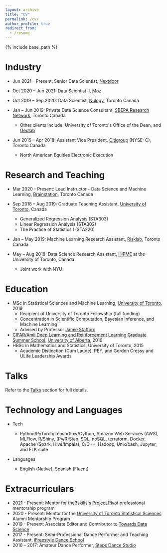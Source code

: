 ```yaml
---
layout: archive
title: "CV"
permalink: /cv/
author_profile: true
redirect_from:
  - /resume
---
```


{% include base_path %}


Industry
======

* Jun 2021 - Present: Senior Data Scientist, [Nextdoor](https://nextdoor.com/)

* Oct 2020 – Jun 2021: Data Scientist II, [Moz](https://moz.com/)

* Oct 2019 – Sep 2020: Data Scientist, [Nulogy](https://nulogy.com/), Toronto Canada

* Jan – Jun 2019: Private Data Science Consultant, [SBEPA Research Network](https://www.daniels.utoronto.ca/work/research/sustainable-built-environment-performance-assessment-sbepa-network), Toronto Canada
  * Other clients include: University of Toronto's Office of the Dean, and [Geotab](https://www.geotab.com/)

* Jun 2015 – Apr 2018: Assistant Vice President, [Citigroup](https://www.citigroup.com/citi/) (NYSE: C), Toronto Canada
  * North American Equities Electronic Execution

Research and Teaching
======
* Mar 2020 - Present: Lead Instructor - Data Science and Machine Learning, [Brainstation](https://brainstation.io/), Toronto Canada

* Sep 2018 – Aug 2019: Graduate Teaching Assistant, [University of Toronto](https://www.statistics.utoronto.ca/), Canada
  * Generalized Regression Analysis (STA303)
  * Linear Regression Analysis (STA302)
  * The Practice of Statistics I (STA220)

* Jan – May 2019: Machine Learning Research Assistant, [Risklab](https://www.risklab.utoronto.ca/), Toronto Canada

* May – Aug 2018: Data Science Research Assistant, [IHPME](https://ihpme.utoronto.ca/) at the University of Toronto, Canada
  * Joint work with NYU


Education
======
* MSc in Statistical Sciences and Machine Learning, [University of Toronto](https://www.statistics.utoronto.ca/), 2019
  * Recipient of University of Toronto Fellowship (full funding)
  * Concentration in Scientific Computation, Bayesian Inference, and Machine Learning
  * Advised by Professor [Jamie Stafford](http://www.utstat.utoronto.ca/stafford/index.html)
* [CIFAR/Amii Deep Learning and Reinforcement Learning Graduate Summer School](https://dlrlsummerschool.ca/about/), [University of Alberta](https://www.ualberta.ca/index.html), 2019
* HBSc in Mathematics and Statistics, University of Toronto, 2015
  * Academic Distinction (Cum Laude), PEY, and Gordon Cressy and ULife Leadership Awards


Talks
======
Refer to the [Talks](https://sergiosonline.github.io/talks/) section for full details.

Technology and Languages
======
* Tech
  * Python/PyTorch/Tensorflow/Cython, Amazon Web Services (AWS), MLFlow, R/Shiny, (Py/R)Stan, SQL, noSQL, terraform, Docker, Apache (Spark, Hive/Impala), C/C++, Hadoop, Unix/bash, Jupyter, and ELK suite

* Languages
  * English (Native), Spanish (Fluent)

Extracurriculars
======
* 2021 - Present: Mentor for the3skills's [Project Pivot](https://www.the3skills.com/pivot) professional mentorship program
* 2020 - Present: Mentor for the [University of Toronto Statistical Sciences](https://www.statistics.utoronto.ca/) Alumni Mentorship Program
* 2019 - Present: Associate Editor and Contributor to [Towards Data Science](https://towardsdatascience.com/)
* 2017 - Present: Semi-Professional Dance Performer and Teaching Assistant, [iFreestyle Dance School](http://www.ifreestyle.ca/)
* 2016 – 2017: Amateur Dance Performer, [Steps Dance Studio](https://www.stepsdancestudio.com/)
